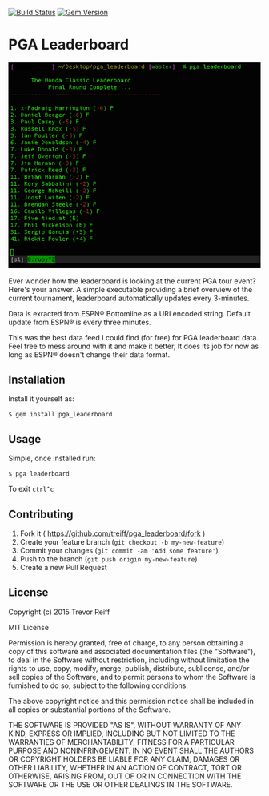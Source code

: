 [![Build Status](https://travis-ci.org/treiff/pga_leaderboard.svg?branch=master)](https://travis-ci.org/treiff/pga_leaderboard)
[![Gem Version](https://badge.fury.io/rb/pga_leaderboard.svg)](http://badge.fury.io/rb/pga_leaderboard)
# PGA Leaderboard
![Example](https://raw.githubusercontent.com/treiff/pga_leaderboard/master/img.png)

Ever wonder how the leaderboard is looking at the current PGA tour event?  Here's your answer.  A simple executable providing a brief overview of the current tournament, leaderboard automatically updates every 3-minutes.

Data is exracted from ESPN&reg; Bottomline as a URI encoded string. Default update from ESPN&reg; is every three minutes.

This was the best data feed I could find (for free) for PGA leaderboard data.  Feel free to mess around with it and make it better,  It does its job for now as long as ESPN&reg; doesn't change their data format. 

## Installation

Install it yourself as:

    $ gem install pga_leaderboard

## Usage

Simple, once installed run:

	$ pga leaderboard

To exit ```ctrl^c```

## Contributing

1. Fork it ( https://github.com/treiff/pga_leaderboard/fork )
2. Create your feature branch (`git checkout -b my-new-feature`)
3. Commit your changes (`git commit -am 'Add some feature'`)
4. Push to the branch (`git push origin my-new-feature`)
5. Create a new Pull Request

## License

Copyright (c) 2015 Trevor Reiff

MIT License

Permission is hereby granted, free of charge, to any person obtaining
a copy of this software and associated documentation files (the
"Software"), to deal in the Software without restriction, including
without limitation the rights to use, copy, modify, merge, publish,
distribute, sublicense, and/or sell copies of the Software, and to
permit persons to whom the Software is furnished to do so, subject to
the following conditions:

The above copyright notice and this permission notice shall be
included in all copies or substantial portions of the Software.

THE SOFTWARE IS PROVIDED "AS IS", WITHOUT WARRANTY OF ANY KIND,
EXPRESS OR IMPLIED, INCLUDING BUT NOT LIMITED TO THE WARRANTIES OF
MERCHANTABILITY, FITNESS FOR A PARTICULAR PURPOSE AND
NONINFRINGEMENT. IN NO EVENT SHALL THE AUTHORS OR COPYRIGHT HOLDERS BE
LIABLE FOR ANY CLAIM, DAMAGES OR OTHER LIABILITY, WHETHER IN AN ACTION
OF CONTRACT, TORT OR OTHERWISE, ARISING FROM, OUT OF OR IN CONNECTION
WITH THE SOFTWARE OR THE USE OR OTHER DEALINGS IN THE SOFTWARE.
